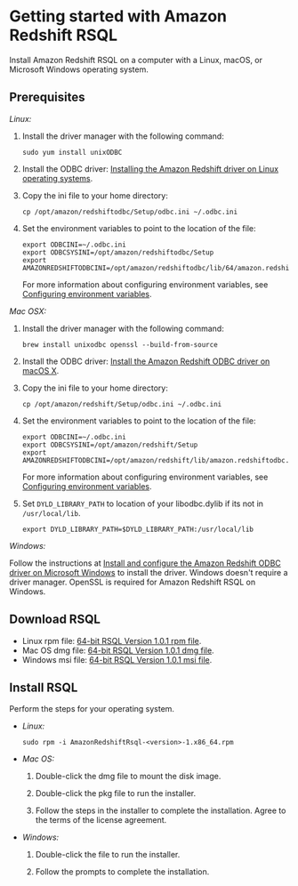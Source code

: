 # Getting started with Amazon Redshift RSQL<a name="rsql-query-tool-getting-started"></a>

Install Amazon Redshift RSQL on a computer with a Linux, macOS, or Microsoft Windows operating system\.

## Prerequisites<a name="rsql-query-tool-prerequisites"></a>

*Linux:*

1. Install the driver manager with the following command:

   ```
   sudo yum install unixODBC
   ```

1. Install the ODBC driver: [Installing the Amazon Redshift driver on Linux operating systems](configure-odbc-connection.md#odbc-driver-linux-how-to-install)\.

1. Copy the ini file to your home directory:

   ```
   cp /opt/amazon/redshiftodbc/Setup/odbc.ini ~/.odbc.ini
   ```

1. Set the environment variables to point to the location of the file:

   ```
   export ODBCINI=~/.odbc.ini
   export ODBCSYSINI=/opt/amazon/redshiftodbc/Setup
   export AMAZONREDSHIFTODBCINI=/opt/amazon/redshiftodbc/lib/64/amazon.redshiftodbc.ini
   ```

    For more information about configuring environment variables, see [Configuring environment variables](configure-odbc-connection.md#rs-mgmt-config-global-env-variables)\. 

*Mac OSX:*

1. Install the driver manager with the following command:

   ```
   brew install unixodbc openssl --build-from-source
   ```

1. Install the ODBC driver: [Install the Amazon Redshift ODBC driver on macOS X](configure-odbc-connection.md#install-odbc-driver-mac)\.

1. Copy the ini file to your home directory:

   ```
   cp /opt/amazon/redshift/Setup/odbc.ini ~/.odbc.ini
   ```

1. Set the environment variables to point to the location of the file:

   ```
   export ODBCINI=~/.odbc.ini
   export ODBCSYSINI=/opt/amazon/redshift/Setup
   export AMAZONREDSHIFTODBCINI=/opt/amazon/redshift/lib/amazon.redshiftodbc.ini
   ```

    For more information about configuring environment variables, see [Configuring environment variables](configure-odbc-connection.md#rs-mgmt-config-global-env-variables)\. 

1. Set `DYLD_LIBRARY_PATH` to location of your libodbc\.dylib if its not in `/usr/local/lib`\.

   ```
   export DYLD_LIBRARY_PATH=$DYLD_LIBRARY_PATH:/usr/local/lib
   ```

*Windows:*

Follow the instructions at [Install and configure the Amazon Redshift ODBC driver on Microsoft Windows](configure-odbc-connection.md#install-odbc-driver-windows) to install the driver\. Windows doesn't require a driver manager\. OpenSSL is required for Amazon Redshift RSQL on Windows\.

## Download RSQL<a name="rsql-query-tool-download"></a>
+ Linux rpm file: [64\-bit RSQL Version 1\.0\.1 rpm file](https://s3.amazonaws.com/redshift-downloads/amazon-redshift-rsql/1.0.1/AmazonRedshiftRsql-1.0.1-1.x86_64.rpm)\.
+ Mac OS dmg file: [64\-bit RSQL Version 1\.0\.1 dmg file](https://s3.amazonaws.com/redshift-downloads/amazon-redshift-rsql/1.0.1/AmazonRedshiftRsql-1.0.1.dmg)\.
+ Windows msi file: [64\-bit RSQL Version 1\.0\.1 msi file](https://s3.amazonaws.com/redshift-downloads/amazon-redshift-rsql/1.0.1/AmazonRedshiftRsql-1.0.1.msi)\.

## Install RSQL<a name="rsql-query-tool-installation"></a>

Perform the steps for your operating system\.
+ *Linux:*

  ```
  sudo rpm -i AmazonRedshiftRsql-<version>-1.x86_64.rpm
  ```
+ *Mac OS:*

  1. Double\-click the dmg file to mount the disk image\.

  1. Double\-click the pkg file to run the installer\.

  1. Follow the steps in the installer to complete the installation\. Agree to the terms of the license agreement\.
+ *Windows:*

  1. Double\-click the file to run the installer\.

  1. Follow the prompts to complete the installation\.